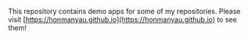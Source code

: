 This repository contains demo apps for some of my repositories. Please visit
[https://honmanyau.github.io](https://honmanyau.github.io) to see them!
